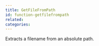```yaml
---
title: GetFileFromPath
id: function-getfilefrompath
related:
categories:
---
```


Extracts a filename from an absolute path.
